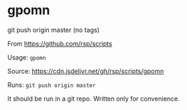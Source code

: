 gpomn
=====
git push origin master (no tags)

From https://github.com/rsp/scripts

Usage: `gpomn`

Source: https://cdn.jsdelivr.net/gh/rsp/scripts/gpomn

Runs: `git push origin master`

It should be run in a git repo. Written only for convenience.

